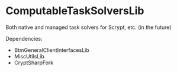 # ComputableTaskSolversLib
Both native and managed task solvers for Scrypt, etc. (in the future)

Dependencies:
* BtmGeneralClientInterfacesLib
* MiscUtilsLib
* CryptSharpFork
